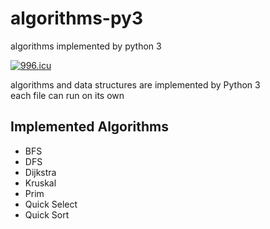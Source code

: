 # algorithms-py3
algorithms implemented by python 3

[![996.icu](https://img.shields.io/badge/link-996.icu-red.svg)](https://996.icu)   

algorithms and data structures are implemented by Python 3   
each file can run on its own

## Implemented Algorithms
* BFS
* DFS
* Dijkstra
* Kruskal
* Prim
* Quick Select
* Quick Sort
